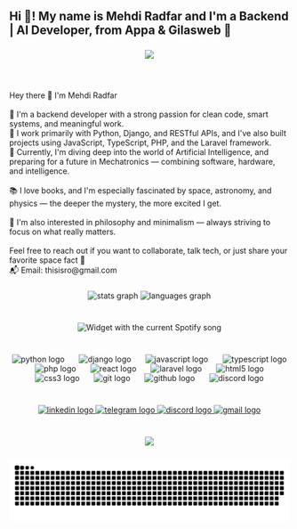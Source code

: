 <h2 align="left">Hi 👋! My name is Mehdi Radfar and I'm a Backend | AI Developer, from Appa & Gilasweb 🌠</h2>

###

<div align="center">
  <img height="203" src="https://i.pinimg.com/originals/9d/ea/64/9dea6422afee150cbe2f65b5317285eb.gif"  />
</div>

###

<br clear="both">

<p align="left">Hey there 👋 I'm Mehdi Radfar<br><br>🚀 I'm a backend developer with a strong passion for clean code, smart systems, and meaningful work.<br>🧠 I work primarily with Python, Django, and RESTful APIs, and I've also built projects using JavaScript, TypeScript, PHP, and the Laravel framework.<br>🌌 Currently, I'm diving deep into the world of Artificial Intelligence, and preparing for a future in Mechatronics — combining software, hardware, and intelligence.<br><br>📚 I love books, and I'm especially fascinated by space, astronomy, and physics — the deeper the mystery, the more excited I get.<br><br>🧩 I'm also interested in philosophy and minimalism — always striving to focus on what really matters.<br><br>Feel free to reach out if you want to collaborate, talk tech, or just share your favorite space fact 🌠<br>📬 Email: thisisro@gmail.com</p>

###

<div align="center">
  <img src="https://github-readme-stats.vercel.app/api?username=funlifew&hide_title=false&hide_rank=false&show_icons=true&include_all_commits=true&count_private=true&disable_animations=false&theme=dracula&locale=en&hide_border=false" height="150" alt="stats graph"  />
  <img src="https://github-readme-stats.vercel.app/api/top-langs?username=funlifew&locale=en&hide_title=false&layout=compact&card_width=320&langs_count=5&theme=dracula&hide_border=false" height="150" alt="languages graph"  />
</div>

###

<br clear="both">

<div align="center">
  <img src="https://thisis-rodya.ir/spotify/?theme=dark&scan=false&spin=true&rainbow=true" alt="Widget with the current Spotify song"  />
</div>

###

<br clear="both">

<div align="center">
  <img src="https://skillicons.dev/icons?i=py" height="40" alt="python logo"  />
  <img width="18" />
  <img src="https://skillicons.dev/icons?i=django" height="40" alt="django logo"  />
  <img width="18" />
  <img src="https://skillicons.dev/icons?i=js" height="40" alt="javascript logo"  />
  <img width="18" />
  <img src="https://skillicons.dev/icons?i=ts" height="40" alt="typescript logo"  />
  <img width="18" />
  <img src="https://skillicons.dev/icons?i=php" height="40" alt="php logo"  />
  <img width="18" />
  <img src="https://skillicons.dev/icons?i=react" height="40" alt="react logo"  />
  <img width="18" />
  <img src="https://skillicons.dev/icons?i=laravel" height="40" alt="laravel logo"  />
  <img width="18" />
  <img src="https://cdn.jsdelivr.net/gh/devicons/devicon/icons/html5/html5-original.svg" height="40" alt="html5 logo"  />
  <img width="18" />
  <img src="https://cdn.jsdelivr.net/gh/devicons/devicon/icons/css3/css3-original.svg" height="40" alt="css3 logo"  />
  <img width="18" />
  <img src="https://skillicons.dev/icons?i=git" height="40" alt="git logo"  />
  <img width="18" />
  <img src="https://skillicons.dev/icons?i=github" height="40" alt="github logo"  />
  <img width="18" />
  <img src="https://skillicons.dev/icons?i=discord" height="40" alt="discord logo"  />
</div>

###

<br clear="both">

<div align="center">
  <a href="https://www.linkedin.com/in/mehdi-radfar-a6b980226/" target="_blank">
    <img src="https://raw.githubusercontent.com/maurodesouza/profile-readme-generator/master/src/assets/icons/social/linkedin/default.svg" width="54" height="30" alt="linkedin logo"  />
  </a>
  <a href="https://t.me/mr_spock_in_starship" target="_blank">
    <img src="https://raw.githubusercontent.com/maurodesouza/profile-readme-generator/master/src/assets/icons/social/telegram/default.svg" width="54" height="30" alt="telegram logo"  />
  </a>
  <a href="funlifew" target="_blank">
    <img src="https://raw.githubusercontent.com/maurodesouza/profile-readme-generator/master/src/assets/icons/social/discord/default.svg" width="54" height="30" alt="discord logo"  />
  </a>
  <a href="mailto:metiii.py@gmail.com" target="_blank">
    <img src="https://raw.githubusercontent.com/maurodesouza/profile-readme-generator/master/src/assets/icons/social/gmail/default.svg" width="54" height="30" alt="gmail logo"  />
  </a>
</div>

###

<br clear="both">

<div align="center">
  <img src="https://profile-counter.glitch.me/funlifew/count.svg?"  />
</div>

###

<img src="https://raw.githubusercontent.com/funlifew/funlifew/output/snake.svg" alt="Snake animation" />

###
